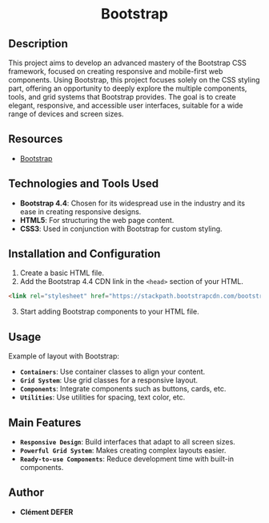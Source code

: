 # <p align="center">Bootstrap</p>

## Description
This project aims to develop an advanced mastery of the Bootstrap CSS framework, focused on creating responsive and mobile-first web components. Using Bootstrap, this project focuses solely on the CSS styling part, offering an opportunity to deeply explore the multiple components, tools, and grid systems that Bootstrap provides. The goal is to create elegant, responsive, and accessible user interfaces, suitable for a wide range of devices and screen sizes.

## Resources
- [Bootstrap](https://getbootstrap.com/docs/4.4/getting-started/introduction/)

## Technologies and Tools Used
- **Bootstrap 4.4**: Chosen for its widespread use in the industry and its ease in creating responsive designs.
- **HTML5**: For structuring the web page content.
- **CSS3**: Used in conjunction with Bootstrap for custom styling.

## Installation and Configuration
1. Create a basic HTML file.
2. Add the Bootstrap 4.4 CDN link in the `<head>` section of your HTML.

```html
<link rel="stylesheet" href="https://stackpath.bootstrapcdn.com/bootstrap/4.4.1/css/bootstrap.min.css">
```

3. Start adding Bootstrap components to your HTML file.

## Usage
Example of layout with Bootstrap:

- **`Containers`**: Use container classes to align your content.
- **`Grid System`**: Use grid classes for a responsive layout.
- **`Components`**: Integrate components such as buttons, cards, etc.
- **`Utilities`**: Use utilities for spacing, text color, etc.

## Main Features
- **`Responsive Design`**: Build interfaces that adapt to all screen sizes.
- **`Powerful Grid System`**: Makes creating complex layouts easier.
- **`Ready-to-use Components`**: Reduce development time with built-in components.

## Author
- **Clément DEFER**

